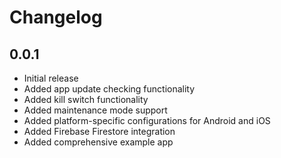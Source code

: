 # Changelog

## 0.0.1

* Initial release
* Added app update checking functionality
* Added kill switch functionality  
* Added maintenance mode support
* Added platform-specific configurations for Android and iOS
* Added Firebase Firestore integration
* Added comprehensive example app 